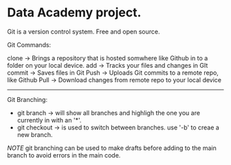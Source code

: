 # Data Academy project.

Git is a version control system. Free and open source.

Git Commands:

clone -> Brings a repository that is hosted somwhere like Github in to a folder  on your local device.
add -> Tracks your files and changes in GIt
commit -> Saves files in Git
Push -> Uploads Git commits to a remote repo, like Github
Pull -> Download changes from remote repo to your local device

-----
Git Branching:
- git branch -> will show all branches and highligh the one you are currently in with an '*'.
- git checkout -> is used to switch between branches. use '-b' to creae a new branch.

*NOTE* git branching can be used to make drafts before adding to the main branch to avoid errors in the main code.
